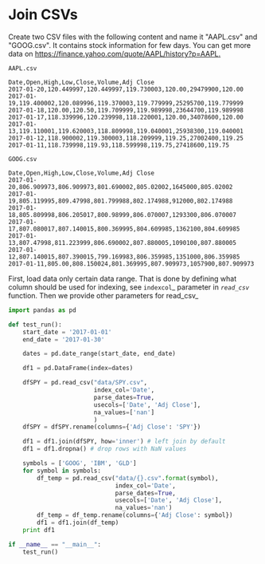 # Join CSVs

Create two CSV files with the following content and name it "AAPL.csv" and "GOOG.csv". It contains stock information for few days. You can get more data on [https://finance.yahoo.com/quote/AAPL/history?p=AAPL. ](https://finance.yahoo.com/quote/AAPL/history?p=AAPL)

```
AAPL.csv

Date,Open,High,Low,Close,Volume,Adj Close
2017-01-20,120.449997,120.449997,119.730003,120.00,29479900,120.00
2017-01-19,119.400002,120.089996,119.370003,119.779999,25295700,119.779999
2017-01-18,120.00,120.50,119.709999,119.989998,23644700,119.989998
2017-01-17,118.339996,120.239998,118.220001,120.00,34078600,120.00
2017-01-13,119.110001,119.620003,118.809998,119.040001,25938300,119.040001
2017-01-12,118.900002,119.300003,118.209999,119.25,27002400,119.25
2017-01-11,118.739998,119.93,118.599998,119.75,27418600,119.75
```

```
GOOG.csv

Date,Open,High,Low,Close,Volume,Adj Close
2017-01-20,806.909973,806.909973,801.690002,805.02002,1645000,805.02002
2017-01-19,805.119995,809.47998,801.799988,802.174988,912000,802.174988
2017-01-18,805.809998,806.205017,800.98999,806.070007,1293300,806.070007
2017-01-17,807.080017,807.140015,800.369995,804.609985,1362100,804.609985
2017-01-13,807.47998,811.223999,806.690002,807.880005,1090100,807.880005
2017-01-12,807.140015,807.390015,799.169983,806.359985,1351000,806.359985
2017-01-11,805.00,808.150024,801.369995,807.909973,1057900,807.909973
```

First, load data only certain data range. That is done by defining what column should be used for indexing, see `indexcol`_ parameter in _`read_csv`_ function. Then we provide other parameters for read\_csv_

```py
import pandas as pd

def test_run():
    start_date = '2017-01-01'
    end_date = '2017-01-30'

    dates = pd.date_range(start_date, end_date)

    df1 = pd.DataFrame(index=dates)

    dfSPY = pd.read_csv("data/SPY.csv",
                        index_col='Date',
                        parse_dates=True,
                        usecols=['Date', 'Adj Close'],
                        na_values=['nan']
                        )
    dfSPY = dfSPY.rename(columns={'Adj Close': 'SPY'})

    df1 = df1.join(dfSPY, how='inner') # left join by default
    df1 = df1.dropna() # drop rows with NaN values

    symbols = ['GOOG', 'IBM', 'GLD']
    for symbol in symbols:
        df_temp = pd.read_csv("data/{}.csv".format(symbol),
                              index_col='Date',
                              parse_dates=True,
                              usecols=['Date', 'Adj Close'],
                              na_values='nan')
        df_temp = df_temp.rename(columns={'Adj Close': symbol})
        df1 = df1.join(df_temp)
    print df1

if __name__ == "__main__":
    test_run()
```



